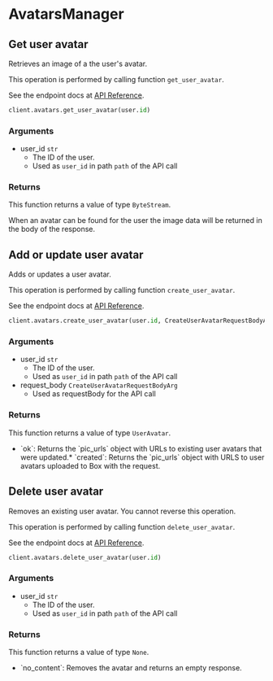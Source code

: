 # AvatarsManager

## Get user avatar

Retrieves an image of a the user&#x27;s avatar.

This operation is performed by calling function `get_user_avatar`.

See the endpoint docs at
[API Reference](https://developer.box.com/reference/get-users-id-avatar/).

<!-- sample get_users_id_avatar -->
```python
client.avatars.get_user_avatar(user.id)
```

### Arguments

- user_id `str`
  - The ID of the user.
  - Used as `user_id` in path `path` of the API call


### Returns

This function returns a value of type `ByteStream`.

When an avatar can be found for the user the
image data will be returned in the body of the
response.


## Add or update user avatar

Adds or updates a user avatar.

This operation is performed by calling function `create_user_avatar`.

See the endpoint docs at
[API Reference](https://developer.box.com/reference/post-users-id-avatar/).

<!-- sample post_users_id_avatar -->
```python
client.avatars.create_user_avatar(user.id, CreateUserAvatarRequestBodyArg(pic&#x3D;decode_base_64_byte_stream(&#x27;iVBORw0KGgoAAAANSUhEUgAAAQAAAAEAAQMAAABmvDolAAAAA1BMVEW10NBjBBbqAAAAH0lEQVRoge3BAQ0AAADCoPdPbQ43oAAAAAAAAAAAvg0hAAABmmDh1QAAAABJRU5ErkJggg&#x3D;&#x3D;&#x27;), pic_content_type&#x3D;&#x27;image/png&#x27;, pic_file_name&#x3D;&#x27;avatar.png&#x27;))
```

### Arguments

- user_id `str`
  - The ID of the user.
  - Used as `user_id` in path `path` of the API call
- request_body `CreateUserAvatarRequestBodyArg`
  - Used as requestBody for the API call


### Returns

This function returns a value of type `UserAvatar`.

* &#x60;ok&#x60;: Returns the &#x60;pic_urls&#x60; object with URLs to existing
user avatars that were updated.* &#x60;created&#x60;: Returns the &#x60;pic_urls&#x60; object with URLS to user avatars
uploaded to Box with the request.


## Delete user avatar

Removes an existing user avatar.
You cannot reverse this operation.

This operation is performed by calling function `delete_user_avatar`.

See the endpoint docs at
[API Reference](https://developer.box.com/reference/delete-users-id-avatar/).

<!-- sample delete_users_id_avatar -->
```python
client.avatars.delete_user_avatar(user.id)
```

### Arguments

- user_id `str`
  - The ID of the user.
  - Used as `user_id` in path `path` of the API call


### Returns

This function returns a value of type `None`.

* &#x60;no_content&#x60;: Removes the avatar and returns an empty response.


